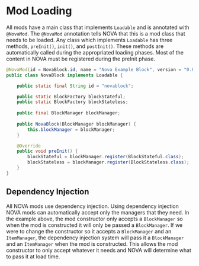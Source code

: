 # Mod Loading
All mods have a main class that implements `Loadable` and is annotated with `@NovaMod`. The `@NovaMod` annotation tells NOVA that this is a mod class that needs to be loaded. Any class which implements `Loadable` has three methods, `preInit()`, `init()`, and `postInit()`. These methods are automatically called during the appropriated loading phases. Most of the content in NOVA must be registered during the preInit phase.

```java
@NovaMod(id = NovaBlock.id, name = "Nova Example Block", version = "0.0.1", novaVersion = "0.0.1")
public class NovaBlock implements Loadable {

    public static final String id = "novablock";

    public static BlockFactory blockStateful;
    public static BlockFactory blockStateless;
    
    public final BlockManager blockManager;
    
    public NovaBlock(BlockManager blockManager) {
        this.blockManager = blockManager;
    }

    @Override
    public void preInit() {
        blockStateful = blockManager.register(BlockStateful.class);
        blockStateless = blockManager.register(BlockStateless.class);
    }
}
```

## Dependency Injection
All NOVA mods use dependency injection. Using dependency injection NOVA mods can automatically accept only the managers that they need. In the example above, the mod constructor only accepts a `BlockManager` so when the mod is constructed it will only be passed a `BlockManager`. If we were to change the constructor so it accepts a `BlockManager` and an `ItemManager`, the dependency injection system will pass it a `BlockManager` and an `ItemManager` when the mod is constructed. This allows the mod constructor to only accept whatever it needs and NOVA will determine what to pass it at load time.